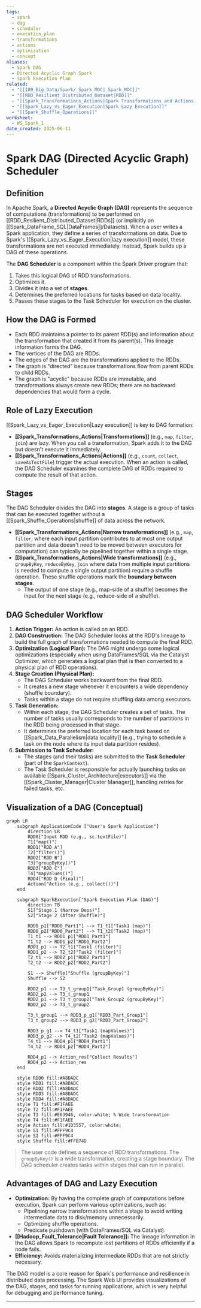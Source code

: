 ```yaml
---
tags:
  - spark
  - dag
  - scheduler
  - execution_plan
  - transformations
  - actions
  - optimization
  - concept
aliases:
  - Spark DAG
  - Directed Acyclic Graph Spark
  - Spark Execution Plan
related:
  - "[[180_Big_Data/Spark/_Spark_MOC|_Spark_MOC]]"
  - "[[RDD_Resilient_Distributed_Dataset|RDD]]"
  - "[[Spark_Transformations_Actions|Spark Transformations and Actions]]"
  - "[[Spark_Lazy_vs_Eager_Execution|Spark Lazy Execution]]"
  - "[[Spark_Shuffle_Operations]]"
worksheet:
  - WS_Spark_1
date_created: 2025-06-11
---
```

# Spark DAG (Directed Acyclic Graph) Scheduler

## Definition
In Apache Spark, a **Directed Acyclic Graph (DAG)** represents the sequence of computations (transformations) to be performed on [[RDD_Resilient_Distributed_Dataset|RDDs]] (or implicitly on [[Spark_DataFrame_SQL|DataFrames]]/Datasets). When a user writes a Spark application, they define a series of transformations on data. Due to Spark's [[Spark_Lazy_vs_Eager_Execution|lazy execution]] model, these transformations are not executed immediately. Instead, Spark builds up a DAG of these operations.

The **DAG Scheduler** is a component within the Spark Driver program that:
1.  Takes this logical DAG of RDD transformations.
2.  Optimizes it.
3.  Divides it into a set of **stages**.
4.  Determines the preferred locations for tasks based on data locality.
5.  Passes these stages to the Task Scheduler for execution on the cluster.

## How the DAG is Formed
-   Each RDD maintains a pointer to its parent RDD(s) and information about the transformation that created it from its parent(s). This lineage information forms the DAG.
-   The vertices of the DAG are RDDs.
-   The edges of the DAG are the transformations applied to the RDDs.
-   The graph is "directed" because transformations flow from parent RDDs to child RDDs.
-   The graph is "acyclic" because RDDs are immutable, and transformations always create new RDDs; there are no backward dependencies that would form a cycle.

## Role of Lazy Execution
[[Spark_Lazy_vs_Eager_Execution|Lazy execution]] is key to DAG formation:
-   **[[Spark_Transformations_Actions|Transformations]]** (e.g., `map`, `filter`, `join`) are lazy. When you call a transformation, Spark adds it to the DAG but doesn't execute it immediately.
-   **[[Spark_Transformations_Actions|Actions]]** (e.g., `count`, `collect`, `saveAsTextFile`) trigger the actual execution. When an action is called, the DAG Scheduler examines the complete DAG of RDDs required to compute the result of that action.

## Stages
The DAG Scheduler divides the DAG into **stages**. A stage is a group of tasks that can be executed together without a [[Spark_Shuffle_Operations|shuffle]] of data across the network.
-   **[[Spark_Transformations_Actions|Narrow transformations]]** (e.g., `map`, `filter`, where each input partition contributes to at most one output partition and data doesn't need to be moved between executors for computation) can typically be pipelined together within a single stage.
-   **[[Spark_Transformations_Actions|Wide transformations]]** (e.g., `groupByKey`, `reduceByKey`, `join` where data from multiple input partitions is needed to compute a single output partition) require a shuffle operation. These shuffle operations mark the **boundary between stages**.
    -   The output of one stage (e.g., map-side of a shuffle) becomes the input for the next stage (e.g., reduce-side of a shuffle).

## DAG Scheduler Workflow
1.  **Action Trigger:** An action is called on an RDD.
2.  **DAG Construction:** The DAG Scheduler looks at the RDD's lineage to build the full graph of transformations needed to compute the final RDD.
3.  **Optimization (Logical Plan):** The DAG might undergo some logical optimizations (especially when using DataFrames/SQL via the Catalyst Optimizer, which generates a logical plan that is then converted to a physical plan of RDD operations).
4.  **Stage Creation (Physical Plan):**
    -   The DAG Scheduler works backward from the final RDD.
    -   It creates a new stage whenever it encounters a wide dependency (shuffle boundary).
    -   Tasks within a stage do not require shuffling data among executors.
5.  **Task Generation:**
    -   Within each stage, the DAG Scheduler creates a set of tasks. The number of tasks usually corresponds to the number of partitions in the RDD being processed in that stage.
    -   It determines the preferred location for each task based on [[Spark_Data_Parallelism|data locality]] (e.g., trying to schedule a task on the node where its input data partition resides).
6.  **Submission to Task Scheduler:**
    -   The stages (and their tasks) are submitted to the **Task Scheduler** (part of the `SparkContext`).
    -   The Task Scheduler is responsible for actually launching tasks on available [[Spark_Cluster_Architecture|executors]] via the [[Spark_Cluster_Manager|Cluster Manager]], handling retries for failed tasks, etc.

## Visualization of a DAG (Conceptual)

```mermaid
graph LR
    subgraph ApplicationCode ["User's Spark Application"]
        direction LR
        RDD0["Input RDD (e.g., sc.textFile)"]
        T1["map()"]
        RDD1["RDD A"]
        T2["filter()"]
        RDD2["RDD B"]
        T3["groupByKey()"]
        RDD3["RDD C"]
        T4["mapValues()"]
        RDD4["RDD D (Final)"]
        Action["Action (e.g., collect())"]
    end

    subgraph SparkExecution["Spark Execution Plan (DAG)"]
        direction TB
        S1["Stage 1 (Narrow Deps)"]
        S2["Stage 2 (After Shuffle)"]

        RDD0_p1["RDD0_Part1"] --> T1_t1["Task1 (map)"]
        RDD0_p2["RDD0_Part2"] --> T1_t2["Task2 (map)"]
        T1_t1 --> RDD1_p1["RDD1_Part1"]
        T1_t2 --> RDD1_p2["RDD1_Part2"]
        RDD1_p1 --> T2_t1["Task1 (filter)"]
        RDD1_p2 --> T2_t2["Task2 (filter)"]
        T2_t1 --> RDD2_p1["RDD2_Part1"]
        T2_t2 --> RDD2_p2["RDD2_Part2"]
        
        S1 --> Shuffle["Shuffle (groupByKey)"]
        Shuffle --> S2

        RDD2_p1 --> T3_t_group1["Task_Group1 (groupByKey)"]
        RDD2_p2 --> T3_t_group1
        RDD2_p1 --> T3_t_group2["Task_Group2 (groupByKey)"]
        RDD2_p2 --> T3_t_group2

        T3_t_group1 --> RDD3_p_g1["RDD3_Part_Group1"]
        T3_t_group2 --> RDD3_p_g2["RDD3_Part_Group2"]

        RDD3_p_g1 --> T4_t1["Task1 (mapValues)"]
        RDD3_p_g2 --> T4_t2["Task2 (mapValues)"]
        T4_t1 --> RDD4_p1["RDD4_Part1"]
        T4_t2 --> RDD4_p2["RDD4_Part2"]
        
        RDD4_p1 --> Action_res["Collect Results"]
        RDD4_p2 --> Action_res
    end
    
    style RDD0 fill:#A8DADC
    style RDD1 fill:#A8DADC
    style RDD2 fill:#A8DADC
    style RDD3 fill:#A8DADC
    style RDD4 fill:#A8DADC
    style T1 fill:#F1FAEE
    style T2 fill:#F1FAEE
    style T3 fill:#E63946, color:white; % Wide transformation
    style T4 fill:#F1FAEE
    style Action fill:#1D3557, color:white;
    style S1 fill:#FFF9C4
    style S2 fill:#FFF9C4
    style Shuffle fill:#FFB74D
```
> The user code defines a sequence of RDD transformations. The `groupByKey()` is a wide transformation, creating a stage boundary. The DAG scheduler creates tasks within stages that can run in parallel.

## Advantages of DAG and Lazy Execution
-   **Optimization:** By having the complete graph of computations before execution, Spark can perform various optimizations, such as:
    -   Pipelining narrow transformations within a stage to avoid writing intermediate data to disk/memory unnecessarily.
    -   Optimizing shuffle operations.
    -   Predicate pushdown (with DataFrames/SQL via Catalyst).
-   **[[Hadoop_Fault_Tolerance|Fault Tolerance]]:** The lineage information in the DAG allows Spark to recompute lost partitions of RDDs efficiently if a node fails.
-   **Efficiency:** Avoids materializing intermediate RDDs that are not strictly necessary.

The DAG model is a core reason for Spark's performance and resilience in distributed data processing. The Spark Web UI provides visualizations of the DAG, stages, and tasks for running applications, which is very helpful for debugging and performance tuning.

---